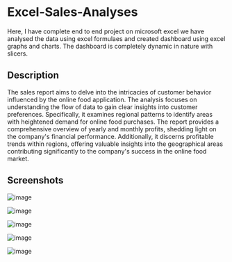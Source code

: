 # Excel-Sales-Analyses
Here, I have complete end to end project on microsoft excel we have analysed the data using excel formulaes and created dashboard using excel graphs and charts. The dashboard is completely dynamic in nature with slicers.

## Description
The sales report aims to delve into the intricacies of customer behavior influenced by the online food application. The analysis focuses on understanding the flow of data to gain clear insights into customer preferences. Specifically, it examines regional patterns to identify areas with heightened demand for online food purchases. The report provides a comprehensive overview of yearly and monthly profits, shedding light on the company's financial performance. Additionally, it discerns profitable trends within regions, offering valuable insights into the geographical areas contributing significantly to the company's success in the online food market.

## Screenshots
![image](https://github.com/Tejashvi2215/Excel-Sales-Analyses/assets/131910319/0db536f7-b138-4963-8e8b-48d49d2a93f3)

![image](https://github.com/Tejashvi2215/Excel-Sales-Analyses/assets/131910319/5b9adb73-0876-46ee-9c12-1b4281dbd8de)

![image](https://github.com/Tejashvi2215/Excel-Sales-Analyses/assets/131910319/36b6169a-6b78-4b11-ad89-ee308127c679)

![image](https://github.com/Tejashvi2215/Excel-Sales-Analyses/assets/131910319/23c84fae-f292-4d57-acd1-9eded3754a9b)

![image](https://github.com/Tejashvi2215/Excel-Sales-Analyses/assets/131910319/2e2d8761-7ee9-4bfc-8689-661bc4b4c8eb)
